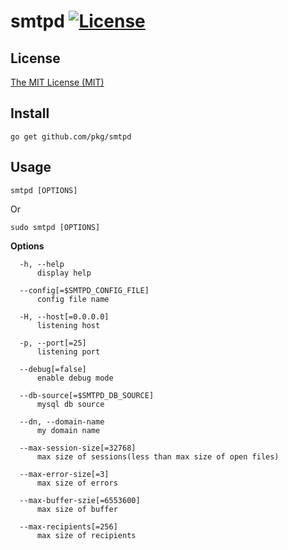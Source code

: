 # smtpd [![License](http://img.shields.io/badge/license-mit-blue.svg?style=flat-square)](https://raw.githubusercontent.com/mkideal/pkg/master/LICENSE)

## License

[The MIT License (MIT)](https://raw.githubusercontent.com/mkideal/pkg/master/LICENSE)

## Install

```shell
go get github.com/pkg/smtpd
```

## Usage

```shell
smtpd [OPTIONS]
```

Or

```shell
sudo smtpd [OPTIONS]
```

**Options**

```shell
  -h, --help
      display help

  --config[=$SMTPD_CONFIG_FILE]
      config file name

  -H, --host[=0.0.0.0]
      listening host

  -p, --port[=25]
      listening port

  --debug[=false]
      enable debug mode

  --db-source[=$SMTPD_DB_SOURCE]
      mysql db source

  --dn, --domain-name
      my domain name

  --max-session-size[=32768]
      max size of sessions(less than max size of open files)

  --max-error-size[=3]
      max size of errors

  --max-buffer-szie[=6553600]
      max size of buffer

  --max-recipients[=256]
      max size of recipients
```
